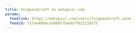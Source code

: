 ```yaml
---
title: forgeandcraft on metapixl.com
params:
  feedlink: https://metapixl.com/users/forgeandcraft.atom
  feedid: f17ae486bca306077b4ab7f621210575
---
```

